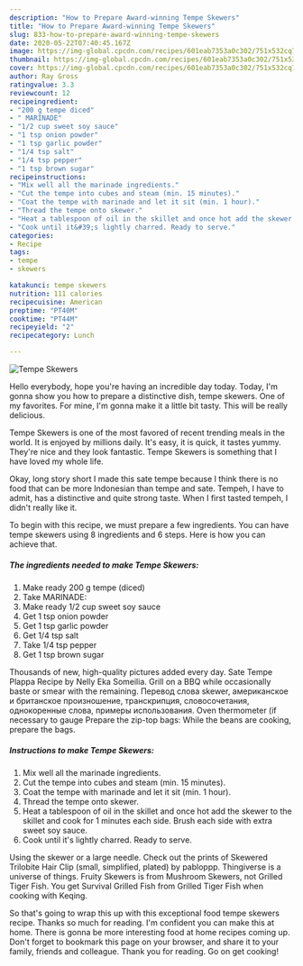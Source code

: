 ```yaml
---
description: "How to Prepare Award-winning Tempe Skewers"
title: "How to Prepare Award-winning Tempe Skewers"
slug: 833-how-to-prepare-award-winning-tempe-skewers
date: 2020-05-22T07:40:45.167Z
image: https://img-global.cpcdn.com/recipes/601eab7353a0c302/751x532cq70/tempe-skewers-recipe-main-photo.jpg
thumbnail: https://img-global.cpcdn.com/recipes/601eab7353a0c302/751x532cq70/tempe-skewers-recipe-main-photo.jpg
cover: https://img-global.cpcdn.com/recipes/601eab7353a0c302/751x532cq70/tempe-skewers-recipe-main-photo.jpg
author: Ray Gross
ratingvalue: 3.3
reviewcount: 12
recipeingredient:
- "200 g tempe diced"
- " MARINADE"
- "1/2 cup sweet soy sauce"
- "1 tsp onion powder"
- "1 tsp garlic powder"
- "1/4 tsp salt"
- "1/4 tsp pepper"
- "1 tsp brown sugar"
recipeinstructions:
- "Mix well all the marinade ingredients."
- "Cut the tempe into cubes and steam (min. 15 minutes)."
- "Coat the tempe with marinade and let it sit (min. 1 hour)."
- "Thread the tempe onto skewer."
- "Heat a tablespoon of oil in the skillet and once hot add the skewer to the skillet and cook for 1 minutes each side. Brush each side with extra sweet soy sauce."
- "Cook until it&#39;s lightly charred. Ready to serve."
categories:
- Recipe
tags:
- tempe
- skewers

katakunci: tempe skewers 
nutrition: 111 calories
recipecuisine: American
preptime: "PT40M"
cooktime: "PT44M"
recipeyield: "2"
recipecategory: Lunch

---
```



![Tempe Skewers](https://img-global.cpcdn.com/recipes/601eab7353a0c302/751x532cq70/tempe-skewers-recipe-main-photo.jpg)

Hello everybody, hope you're having an incredible day today. Today, I'm gonna show you how to prepare a distinctive dish, tempe skewers. One of my favorites. For mine, I'm gonna make it a little bit tasty. This will be really delicious.

Tempe Skewers is one of the most favored of recent trending meals in the world. It is enjoyed by millions daily. It's easy, it is quick, it tastes yummy. They're nice and they look fantastic. Tempe Skewers is something that I have loved my whole life.

Okay, long story short I made this sate tempe because I think there is no food that can be more Indonesian than tempe and sate. Tempeh, I have to admit, has a distinctive and quite strong taste. When I first tasted tempeh, I didn&#39;t really like it.


To begin with this recipe, we must prepare a few ingredients. You can have tempe skewers using 8 ingredients and 6 steps. Here is how you can achieve that.

<!--inarticleads1-->

##### The ingredients needed to make Tempe Skewers:

1. Make ready 200 g tempe (diced)
1. Take  MARINADE:
1. Make ready 1/2 cup sweet soy sauce
1. Get 1 tsp onion powder
1. Get 1 tsp garlic powder
1. Get 1/4 tsp salt
1. Take 1/4 tsp pepper
1. Get 1 tsp brown sugar


Thousands of new, high-quality pictures added every day. Sate Tempe Plappa Recipe by Nelly Eka Someilia. Grill on a BBQ while occasionally baste or smear with the remaining. Перевод слова skewer, американское и британское произношение, транскрипция, словосочетания, однокоренные слова, примеры использования. Oven thermometer (if necessary to gauge Prepare the zip-top bags: While the beans are cooking, prepare the bags. 

<!--inarticleads2-->

##### Instructions to make Tempe Skewers:

1. Mix well all the marinade ingredients.
1. Cut the tempe into cubes and steam (min. 15 minutes).
1. Coat the tempe with marinade and let it sit (min. 1 hour).
1. Thread the tempe onto skewer.
1. Heat a tablespoon of oil in the skillet and once hot add the skewer to the skillet and cook for 1 minutes each side. Brush each side with extra sweet soy sauce.
1. Cook until it&#39;s lightly charred. Ready to serve.


Using the skewer or a large needle. Check out the prints of Skewered Trilobite Hair Clip (small, simplified, plated) by pabloppp. Thingiverse is a universe of things. Fruity Skewers is from Mushroom Skewers, not Grilled Tiger Fish. You get Survival Grilled Fish from Grilled Tiger Fish when cooking with Keqing. 

So that's going to wrap this up with this exceptional food tempe skewers recipe. Thanks so much for reading. I'm confident you can make this at home. There is gonna be more interesting food at home recipes coming up. Don't forget to bookmark this page on your browser, and share it to your family, friends and colleague. Thank you for reading. Go on get cooking!
